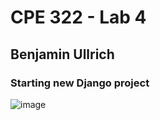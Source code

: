 # CPE 322 - Lab 4

## Benjamin Ullrich

### Starting new Django project
![image](https://github.com/BenUllrich/CPE-322-Work/assets/108437018/52087d1f-d29d-409e-8ca8-535619b30eef)
